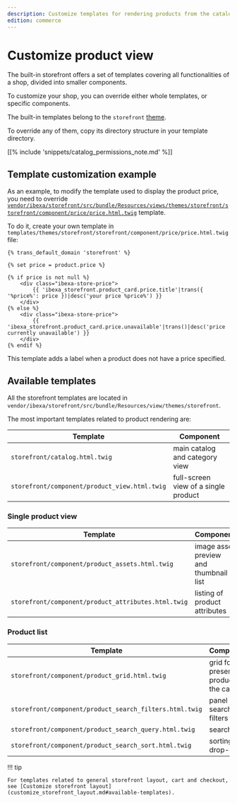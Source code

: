 ```yaml
---
description: Customize templates for rendering products from the catalog.
edition: commerce
---
```


# Customize product view

The built-in storefront offers a set of templates covering all functionalities of a shop,
divided into smaller components.

To customize your shop, you can override either whole templates, or specific components.

The built-in templates belong to the `storefront` [theme](design_engine.md).

To override any of them, copy its directory structure in your template directory.

[[% include 'snippets/catalog_permissions_note.md' %]]

## Template customization example

As an example, to modify the template used to display the product price,
you need to override [`vendor/ibexa/storefront/src/bundle/Resources/views/themes/storefront/storefront/component/price/price.html.twig`](https://github.com/ibexa/storefront/blob/v4.4.0/src/bundle/Resources/views/themes/storefront/storefront/component/price/price.html.twig) template.

To do it, create your own template in `templates/themes/storefront/storefront/component/price/price.html.twig` file:

``` html+twig hl_lines="10-12"
{% trans_default_domain 'storefront' %}

{% set price = product.price %}

{% if price is not null %}
    <div class="ibexa-store-price">
        {{ 'ibexa_storefront.product_card.price.title'|trans({ '%price%': price })|desc('your price %price%') }}
    </div>
{% else %}
    <div class="ibexa-store-price">
        {{ 'ibexa_storefront.product_card.price.unavailable'|trans()|desc('price currently unavailable') }}
    </div>
{% endif %}
```

This template adds a label when a product does not have a price specified.

## Available templates

All the storefront templates are located in `vendor/ibexa/storefront/src/bundle/Resources/view/themes/storefront`.

The most important templates related to product rendering are:

|Template|Component|
|---|---|
|`storefront/catalog.html.twig`|main catalog and category view|
|`storefront/component/product_view.html.twig`|full-screen view of a single product|

### Single product view

|Template|Component|
|---|---|
|`storefront/component/product_assets.html.twig`|image asset preview and thumbnail list|
|`storefront/component/product_attributes.html.twig`|listing of product attributes|

### Product list

|Template|Component|
|---|---|
|`storefront/component/product_grid.html.twig`|grid for presenting products in the catalog|
|`storefront/component/product_search_filters.html.twig`|panel with search filters|
|`storefront/component/product_search_query.html.twig`|search box|
|`storefront/component/product_search_sort.html.twig`|sorting drop-down|

!!! tip

    For templates related to general storefront layout, cart and checkout, see [Customize storefront layout](customize_storefront_layout.md#available-templates).
